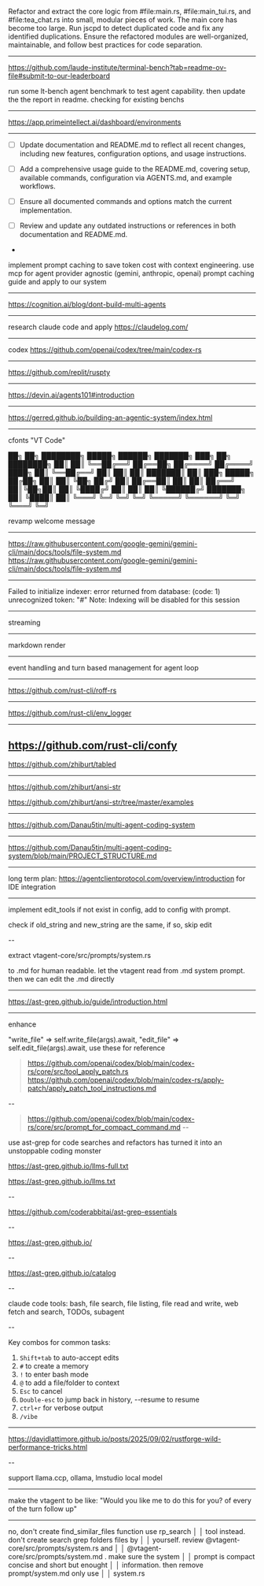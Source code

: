 Refactor and extract the core logic from #file:main.rs, #file:main_tui.rs, and #file:tea_chat.rs into small, modular pieces of work. The main core has become too large. Run jscpd to detect duplicated code and fix any identified duplications. Ensure the refactored modules are well-organized, maintainable, and follow best practices for code separation.

---
<https://github.com/laude-institute/terminal-bench?tab=readme-ov-file#submit-to-our-leaderboard>

run some lt-bench agent benchmark to test agent capability. then update the the report in readme. checking for existing benchs

---

<https://app.primeintellect.ai/dashboard/environments>



---

-   [ ] Update documentation and README.md to reflect all recent changes, including new features, configuration options, and usage instructions.
-   [ ] Add a comprehensive usage guide to the README.md, covering setup, available commands, configuration via AGENTS.md, and example workflows.
-   [ ] Ensure all documented commands and options match the current implementation.
-   [ ] Review and update any outdated instructions or references in both documentation and README.md.



-

implement prompt caching to save token cost with context engineering. use mcp for agent provider agnostic (gemini, anthropic, openai)
prompt caching guide and apply to our system

---

<https://cognition.ai/blog/dont-build-multi-agents>

---

research claude code and apply
https://claudelog.com/

---

codex
https://github.com/openai/codex/tree/main/codex-rs

---

https://github.com/replit/ruspty

---

https://devin.ai/agents101#introduction


----

https://gerred.github.io/building-an-agentic-system/index.html

---

cfonts "VT Code"


 ██╗   ██╗ ████████╗  █████╗   ██████╗  ███████╗ ███╗   ██╗ ████████╗
 ██║   ██║ ╚══██╔══╝ ██╔══██╗ ██╔════╝  ██╔════╝ ████╗  ██║ ╚══██╔══╝
 ██║   ██║    ██║    ███████║ ██║  ███╗ █████╗   ██╔██╗ ██║    ██║
 ╚██╗ ██╔╝    ██║    ██╔══██║ ██║   ██║ ██╔══╝   ██║╚██╗██║    ██║
  ╚████╔╝     ██║    ██║  ██║ ╚██████╔╝ ███████╗ ██║ ╚████║    ██║
   ╚═══╝      ╚═╝    ╚═╝  ╚═╝  ╚═════╝  ╚══════╝ ╚═╝  ╚═══╝    ╚═╝


revamp welcome message

---

https://raw.githubusercontent.com/google-gemini/gemini-cli/main/docs/tools/file-system.md
https://raw.githubusercontent.com/google-gemini/gemini-cli/main/docs/tools/file-system.md


---

Failed to initialize indexer: error returned from database: (code: 1) unrecognized token: "#"
Note: Indexing will be disabled for this session

---

streaming

---

markdown render

---

event handling and turn based management for agent loop

---

https://github.com/rust-cli/roff-rs

---

https://github.com/rust-cli/env_logger

---

https://github.com/rust-cli/confy
---
https://github.com/zhiburt/tabled

---

https://github.com/zhiburt/ansi-str

https://github.com/zhiburt/ansi-str/tree/master/examples

----

https://github.com/Danau5tin/multi-agent-coding-system

----

https://github.com/Danau5tin/multi-agent-coding-system/blob/main/PROJECT_STRUCTURE.md

---

long term plan: https://agentclientprotocol.com/overview/introduction for IDE integration


----

implement edit_tools if not exist in config, add to config with prompt.

check if old_string and new_string are the same, if so, skip edit

--

extract vtagent-core/src/prompts/system.rs

to .md for human readable. let the vtagent read from .md system prompt. then we can edit the .md directly

---

https://ast-grep.github.io/guide/introduction.html

---

enhance

"write_file" => self.write_file(args).await,
"edit_file" => self.edit_file(args).await,
use these for reference
> https://github.com/openai/codex/blob/main/codex-rs/core/src/tool_apply_patch.rs
> https://github.com/openai/codex/blob/main/codex-rs/apply-patch/apply_patch_tool_instructions.md

--

>https://github.com/openai/codex/blob/main/codex-rs/core/src/prompt_for_compact_command.md
--

use ast-grep for code searches and refactors has turned it into an unstoppable coding monster

https://ast-grep.github.io/llms-full.txt

https://ast-grep.github.io/llms.txt

--

https://github.com/coderabbitai/ast-grep-essentials

--

https://ast-grep.github.io/

--

https://ast-grep.github.io/catalog

--

claude code tools: bash, file search, file listing, file read and write, web fetch and search, TODOs, subagent

--

Key combos for common tasks:

1. `Shift+tab` to auto-accept edits
2. `#` to create a memory
3. `!` to enter bash mode
4. `@` to add a file/folder to context
5. `Esc` to cancel
6. `Double-esc` to jump back in history, --resume to resume
7. `ctrl+r` for verbose output
8. `/vibe`

---

https://davidlattimore.github.io/posts/2025/09/02/rustforge-wild-performance-tricks.html

--

support llama.ccp, ollama, lmstudio local model


---

make the vtagent to be like: "Would you like me to do this for you? of every of the turn follow up"

---

no, don't create find_similar_files function use rp_search      │
│   tool instead. don't create search grep folders files by         │
│   yourself.  review @vtagent-core/src/prompts/system.rs  and      │
│   @vtagent-core/src/prompts/system.md . make sure the system      │
│   prompt is compact concise and short but enought                 │
│   information. then remove prompt/system.md only use              │
│   system.rs
